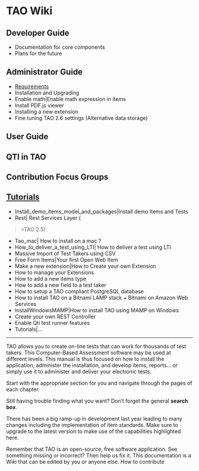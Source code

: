 <!--
created_at: '2010-09-28 11:34:07'
updated_at: '2016-09-21 15:34:15'
toc: true
authors:
    - 'Jean-Sébastien Conan'
tags: {  }
-->

TAO Wiki
========

Developer Guide
-------------------

-   Documentation for core components
-   Plans for the future

Administrator Guide
-----------------------

-   [Requirements](administrator-guide/requirements.md)
-   Installation and Upgrading
-   Enable math|Enable math expression in items
-   Install PDF.js viewer
-   Installing a new extension
-   Fine tuning TAO 2.6 settings (Alternative data storage)

User Guide
--------------

QTI in TAO
--------------

Contribution Focus Groups
-----------------------------

[Tutorials](wiki/tutorials.md)
-------------

-   Install_demo_items_model_and_packages|Install demo Items and Tests
-   Rest| Rest Services Layer (<br/>
>=TAO 2.5)
-   Tao_mac| How to install on a mac ? 
-   How_to_deliver_a_test_using_LTI| How to deliver a test using LTI
-   Massive Import of Test Takers using CSV
-   Free Form Items|Your first Open Web Item
-   Make a new extension|How to Create your own Extension
-   How to manage your Extensions
-   How to add a new items type
-   How to add a new field to a test taker
-   How to setup a TAO compliant PostgreSQL database
-   How to install TAO on a Bitnami LAMP stack + Bitnami on Amazon Web Services
-   InstallWindowsMAMP|How to install TAO using MAMP on Windows
-   Create your own REST Controller
-   Enable Qti test runner features
-   Tutorials|…

------------------------------------------------------------------------

TAO allows you to create on-line tests that can work for thousands of test takers. This Computer-Based Assessment software may be used at different levels. This manual is thus focused on how to install the application, administer the installation, and develop items, reports… or simply use it to administer and deliver your electronic tests.

Start with the appropriate section for you and navigate through the pages of each chapter.<br/>

Still having trouble finding what you want? Don’t forget the general **search box**.

There has been a big ramp-up in development last year leading to many changes including the implementation of item standards. Make sure to upgrade to the latest version to make use of the capabilities highlighted here.

Remember that TAO is an open-source, free software application. See something missing or incorrect? Then help us fix it. This documentation is a Wiki that can be edited by you or anyone else. How to contribute



